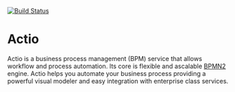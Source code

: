 [![Build Status](https://travis-ci.org/quirinobrizi/actio.svg?branch=master)](https://travis-ci.org/quirinobrizi/actio)

# Actio

Actio is a business process management (BPM) service that allows workflow and process automation. Its core is flexible and ascalable [BPMN2](http://www.omg.org/spec/BPMN/2.0/) engine. Actio helps you automate your business process providing a powerful visual modeler and easy integration with enterprise class services.
